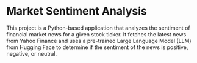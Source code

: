 # Market Sentiment Analysis

This project is a Python-based application that analyzes the sentiment of financial market news for a given stock ticker. It fetches the latest news from Yahoo Finance and uses a pre-trained Large Language Model (LLM) from Hugging Face to determine if the sentiment of the news is positive, negative, or neutral.
